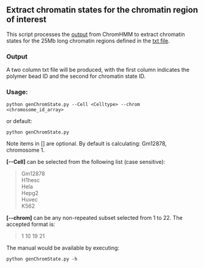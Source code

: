 ## Extract chromatin states for the chromatin region of interest

This script processes the [output](../../../../processEpigenomicsData/chromatinStates/OUTPUTSAMPLE_5kb_6celltype_15states/) from ChromHMM to extract chromatin states for the 25Mb long chromatin regions defined in the [txt file](../../../../src/chr_region.txt).  

### Output

A two column txt file will be produced, with the first column indicates the polymer bead ID and the second for chromatin state ID. 

### Usage:

```
python genChromState.py --Cell <Celltype> --chrom <chromosome_id_array>
```
or default:
```
python genChromState.py
```
Note items in [] are optional. By default is calculating: Gm12878, chromosome 1.

**[--Cell]** can be selected from the following list (case sensitive):

>Gm12878  
>H1hesc  
>Hela  
>Hepg2  
>Huvec  
>K562

**[--chrom]** can be any non-repeated subset selected from 1 to 22. The accepted format is:

> 1 10 19 21

The manual would be available by executing:
```
python genChromState.py -h
```
